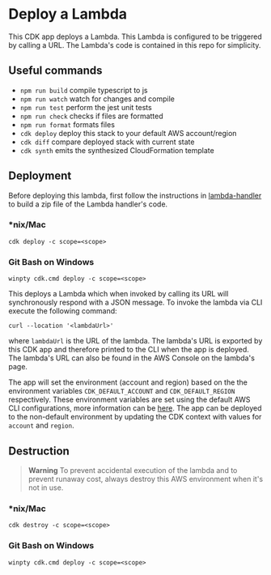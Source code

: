 # Deploy a Lambda

This CDK app deploys a Lambda. This Lambda is configured to be triggered by calling a URL. The Lambda's code is contained in this repo for simplicity.

## Useful commands

- `npm run build` compile typescript to js
- `npm run watch` watch for changes and compile
- `npm run test` perform the jest unit tests
- `npm run check` checks if files are formatted
- `npm run format` formats files
- `cdk deploy` deploy this stack to your default AWS account/region
- `cdk diff` compare deployed stack with current state
- `cdk synth` emits the synthesized CloudFormation template

## Deployment

Before deploying this lambda, first follow the instructions in [lambda-handler](../lambda-handler/README.md) to build a zip file of the Lambda handler's code.

### *nix/Mac

`cdk deploy -c scope=<scope>`

### Git Bash on Windows

`winpty cdk.cmd deploy -c scope=<scope>`

This deploys a Lambda which when invoked by calling its URL will synchronously respond with a JSON message. To invoke the lambda via CLI execute the following command:

`curl --location '<lambdaUrl>'`

where `lambdaUrl` is the URL of the lambda. The lambda's URL is exported by this CDK app and therefore printed to the CLI when the app is deployed. The lambda's URL can also be found in the AWS Console on the lambda's page.

The app will set the environment (account and region) based on the the environment variables `CDK_DEFAULT_ACCOUNT` and `CDK_DEFAULT_REGION` respectively. These environment variables are set using the default AWS CLI configurations, more information can be [here](https://docs.aws.amazon.com/cdk/v2/guide/environments.html). The app can be deployed to the non-default environment by updating the CDK context with values for `account` and `region`.

## Destruction

> **Warning** To prevent accidental execution of the lambda and to prevent runaway cost, always destroy this AWS environment when it's not in use.

### *nix/Mac

`cdk destroy -c scope=<scope>`

### Git Bash on Windows

`winpty cdk.cmd deploy -c scope=<scope>`
